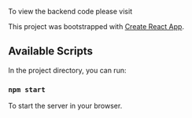 To view the backend code please visit 

This project was bootstrapped with [Create React App](https://github.com/facebook/create-react-app).

## Available Scripts

In the project directory, you can run:

### `npm start`

To start the server in your browser.




